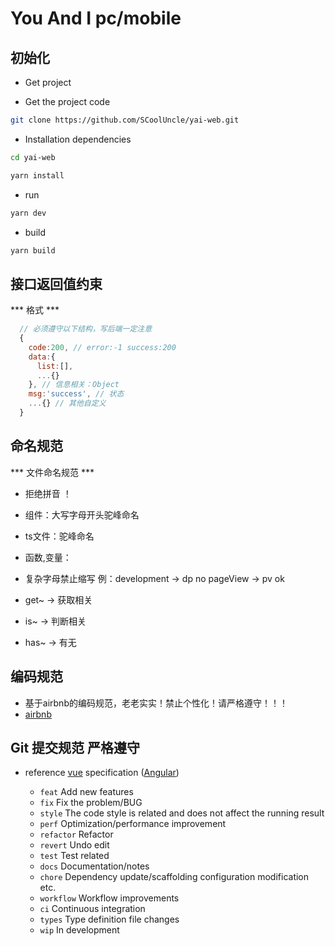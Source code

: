 # You And I pc/mobile

## 初始化

- Get project

- Get the project code

```bash
git clone https://github.com/SCoolUncle/yai-web.git
```

- Installation dependencies

```bash
cd yai-web

yarn install

```

- run

```bash
yarn dev
```

- build

```bash
yarn build
```

## 接口返回值约束

*** 格式 ***

```javascript
  // 必须遵守以下结构，写后端一定注意
  {
    code:200, // error:-1 success:200
    data:{
      list:[],
      ...{}
    }, // 信息相关：Object
    msg:'success', // 状态
    ...{} // 其他自定义
  }
```

## 命名规范

*** 文件命名规范 ***

- 拒绝拼音 ！
- 组件：大写字母开头驼峰命名
- ts文件：驼峰命名

- 函数,变量：
- 复杂字母禁止缩写 例：development -> dp no  pageView -> pv ok
- get~ -> 获取相关
- is~ -> 判断相关
- has~ -> 有无

## 编码规范

- 基于airbnb的编码规范，老老实实！禁止个性化！请严格遵守！！！
- [airbnb](https://github.com/libertyAlone/airbnb-javascript-style-guide-cn)

## Git 提交规范 严格遵守

- reference [vue](https://github.com/vuejs/vue/blob/dev/.github/COMMIT_CONVENTION.md) specification ([Angular](https://github.com/conventional-changelog/conventional-changelog/tree/master/packages/conventional-changelog-angular))

  - `feat` Add new features
  - `fix` Fix the problem/BUG
  - `style` The code style is related and does not affect the running result
  - `perf` Optimization/performance improvement
  - `refactor` Refactor
  - `revert` Undo edit
  - `test` Test related
  - `docs` Documentation/notes
  - `chore` Dependency update/scaffolding configuration modification etc.
  - `workflow` Workflow improvements
  - `ci` Continuous integration
  - `types` Type definition file changes
  - `wip` In development